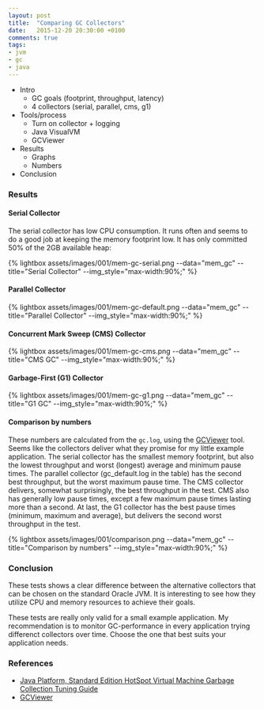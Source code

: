```yaml
---
layout: post
title:  "Comparing GC Collectors"
date:   2015-12-20 20:30:00 +0100
comments: true
tags:
- jvm
- gc
- java
---
```

* Intro
  * GC goals (footprint, throughput, latency)
  * 4 collectors (serial, parallel, cms, g1)
* Tools/process
  * Turn on collector + logging
  * Java VisualVM
  * GCViewer
* Results
  * Graphs
  * Numbers
* Conclusion

### Results

#### Serial Collector

The serial collector has low CPU consumption. It runs often and seems to do a good job at keeping the memory footprint low. It has only committed 50% of the 2GB available heap:

{% lightbox assets/images/001/mem-gc-serial.png --data="mem_gc" --title="Serial Collector" --img_style="max-width:90%;" %}

#### Parallel Collector

{% lightbox assets/images/001/mem-gc-default.png --data="mem_gc" --title="Parallel Collector" --img_style="max-width:90%;" %}

#### Concurrent Mark Sweep (CMS) Collector

{% lightbox assets/images/001/mem-gc-cms.png --data="mem_gc" --title="CMS GC" --img_style="max-width:90%;" %}

#### Garbage-First (G1) Collector

{% lightbox assets/images/001/mem-gc-g1.png --data="mem_gc" --title="G1 GC" --img_style="max-width:90%;" %}

#### Comparison by numbers

These numbers are calculated from the `gc.log`, using the [GCViewer](https://github.com/chewiebug/GCViewer) tool. Seems like the collectors deliver what they promise for my little example application. The serial collector has the smallest memory footprint, but also the lowest throughput and worst (longest) average and minimum pause times. The parallel collector (gc_default.log in the table) has the second best throughput, but the worst maximum pause time. The CMS collector delivers, somewhat surprisingly, the best throughput in the test. CMS also has generally low pause times, except a few maximum pause times lasting more than a second. At last, the G1 collector has the best pause times (minimum, maximum and average), but delivers the second worst throughput in the test.

{% lightbox assets/images/001/comparison.png --data="mem_gc" --title="Comparison by numbers" --img_style="max-width:90%;" %}

### Conclusion

These tests shows a clear difference between the alternative collectors that can be chosen on the standard Oracle JVM. It is interesting to see how they utilize CPU and memory resources to achieve their goals.

These tests are really only valid for a small example application. My recommendation is to monitor GC-performance in every application trying differenct collectors over time. Choose the one that best suits your application needs.

### References

* [Java Platform, Standard Edition HotSpot Virtual Machine Garbage Collection Tuning Guide](https://docs.oracle.com/javase/8/docs/technotes/guides/vm/gctuning/)
* [GCViewer](https://github.com/chewiebug/GCViewer)
